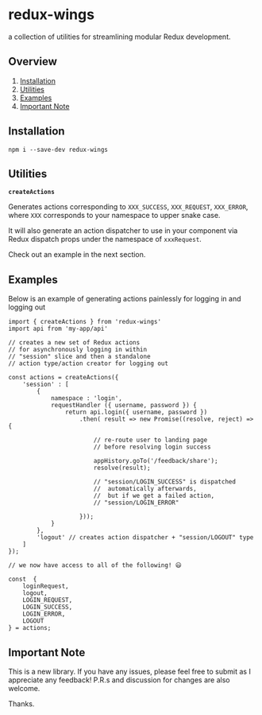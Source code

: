 # redux-wings

a collection of utilities for streamlining modular Redux development.


## Overview

1. [Installation](#installation)
2. [Utilities](#utils)
3. [Examples](#examples)
4. [Important Note](#important-note)


## Installation

```
npm i --save-dev redux-wings
```

## Utilities

**`createActions`** 

Generates actions corresponding to `XXX_SUCCESS`, `XXX_REQUEST`, `XXX_ERROR`, where `XXX` corresponds to your namespace to upper snake case. 

It will also generate an action dispatcher to use in your component via Redux dispatch props under the namespace of `xxxRequest`. 

Check out an example in the next section.

## Examples

Below is an example of generating actions painlessly for
logging in and logging out

```
import { createActions } from 'redux-wings'
import api from 'my-app/api'

// creates a new set of Redux actions
// for asynchronously logging in within
// "session" slice and then a standalone 
// action type/action creator for logging out

const actions = createActions({
    'session' : [
        {
            namespace : 'login',
            requestHandler ({ username, password }) {
                return api.login({ username, password })
                    .then( result => new Promise((resolve, reject) => {
                        
                        // re-route user to landing page
                        // before resolving login success

                        appHistory.goTo('/feedback/share');
                        resolve(result);

                        // "session/LOGIN_SUCCESS" is dispatched
                        //  automatically afterwards,
                        //  but if we get a failed action,
                        // "session/LOGIN_ERROR"

                    }));
            }
        }, 
        'logout' // creates action dispatcher + "session/LOGOUT" type
    ]
});

// we now have access to all of the following! 😃

const  { 
    loginRequest,
    logout, 
    LOGIN_REQUEST,
    LOGIN_SUCCESS,
    LOGIN_ERROR,
    LOGOUT
} = actions;
```

## Important Note

This is a new library. If you have any issues, please feel free to submit as I appreciate any feedback! P.R.s and discussion for changes are also welcome.

Thanks.